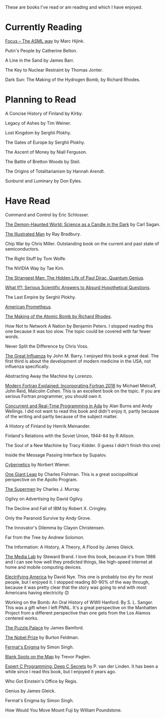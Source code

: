 These are books I've read or am reading and which I have enjoyed.

# Currently Reading

[Focus  – The ASML way](https://focus-dewereldvanasml.nl/) by Marc Hijink.

Putin's People by Catherine Belton.

A Line in the Sand by James Barr.

The Key to Nuclear Restraint by Thomas Jonter.

Dark Sun: The Making of the Hydrogen Bomb, by Richard Rhodes.

# Planning to Read

A Concise History of Finland by Kirby.

Legacy of Ashes by Tim Weiner.

Lost Kingdom by Serghii Plokhy.

The Gates of Europe by Serghii Plokhy.

The Ascent of Money by Niall Ferguson.

The Battle of Bretton Woods by Steil.

The Origins of Totalitarianism by Hannah Arendt.

Sunburst and Luminary by Don Eyles.

# Have Read

Command and Control by Eric Schlosser.

[The Demon-Haunted World: Science as a Candle in the Dark](https://en.m.wikipedia.org/wiki/The_Demon-Haunted_World) by Carl Sagan.

[The Illustrated Man](https://en.wikipedia.org/wiki/The_Illustrated_Man) by Ray Bradbury.

Chip War by Chris Miller.  Outstanding book on the current and past state of semiconductors.

The Right Stuff by Tom Wolfe.

The NVIDIA Way by Tae Kim.

[The Strangest Man: The Hidden Life of Paul Dirac, Quantum Genius](https://en.wikipedia.org/wiki/The_Strangest_Man).

[What If?: Serious Scientific Answers to Absurd Hypothetical Questions](https://en.wikipedia.org/wiki/What_If%3F_(book)).

The Last Empire by Serghii Plokhy.

[American Prometheus](https://en.wikipedia.org/wiki/American_Prometheus).

[The Making of the Atomic Bomb by Richard Rhodes](https://en.wikipedia.org/wiki/The_Making_of_the_Atomic_Bomb).

How Not to Network A Nation by Benjamin Peters.
I stopped reading this one because it was too slow.  The topic could be covered with far fewer words.

Never Split the Difference by Chris Voss.

[The Great Influenza](https://www.penguinrandomhouse.com/books/288950/the-great-influenza-by-john-m-barry/) by John M. Barry.
I enjoyed this book a great deal.  The first third is about the development of modern medicine in the USA, not influenza specifically.

Abstracting Away the Machine by Lorenzo.

[Modern Fortran Explained: Incorporating Fortran 2018](https://academic.oup.com/book/26799) by Michael Metcalf, John Reid, Malcolm Cohen.
This is an excellent book on the topic.  If you are serious Fortran programmer, you should own it.

[Concurrent and Real-Time Programming in Ada](https://doi.org/10.1017/CBO9780511611230)  by Alan Burns and Andy Wellings.
I did not want to read this book and didn't enjoy it, partly because of the writing and partly because of the subject matter.

A History of Finland by Henrik Meinander.

Finland's Relations with the Soviet Union, 1944-84 by R Allison.

The Soul of a New Machine by Tracy Kidder.  (I guess I didn't finish this one)

Inside the Message Passing Interface by Supalov.

[Cybernetics](https://en.wikipedia.org/wiki/Cybernetics:_Or_Control_and_Communication_in_the_Animal_and_the_Machine) by Norbert Wiener.

[One Giant Leap](https://www.simonandschuster.com/books/One-Giant-Leap/Charles-Fishman/9781501106309) by Charles Fishman.
This is a great sociopolitical perspective on the Apollo Program.

[The Supermen](https://www.wiley.com/en-ie/The+Supermen:+The+Story+of+Seymour+Cray+and+the+Technical+Wizards+Behind+the+Supercomputer-p-9780471048855) by Charles J. Murray.

Ogilvy on Advertising by David Ogilvy.

The Decline and Fall of IBM by Robert X. Cringley.

Only the Paranoid Survive by Andy Grove.

The Innovator's Dilemma by Clayon Christensen.

Far from the Tree by Andrew Solomon.

The Information: A History, A Theory, A Flood by James Gleick.

[The Media Lab](https://www.media.mit.edu/publications/the-media-lab-inventing-the-future-book/) by Steward Brand.
I love this book, because it's from 1986 and I can see how well they predicted things, 
like high-speed internet at home and mobile computing devices.

[Electrifying America](https://mitpress.mit.edu/9780262140485/) by David Nye.
This one is probably too dry for most people, but I enjoyed it.
I stopped reading 80-90% of the way through, because it was pretty clear that the story was 
going to end with most Americans having electricity 😊

Working on the Bomb: An Oral History of WWII Hanford. By S. L. Sanger.
This was a gift when I left PNNL.  It's a great perspective on the Manhatten Project from a different perspective
than one gets from the Los Alamos centered works.

[The Puzzle Palace](https://en.wikipedia.org/wiki/The_Puzzle_Palace) by James Bamford.

[The Nobel Prize](https://www.simonandschuster.com/books/The-Nobel-Prize/Burton-Feldman/9781611457247) by Burton Feldman.

[Fermat's Enigma](https://en.wikipedia.org/wiki/Fermat%27s_Last_Theorem_(book)) by Simon Singh.

[Blank Spots on the Map](https://www.penguinrandomhouse.com/books/302310/blank-spots-on-the-map-by-trevor-paglen/) by Trevor Paglen.

[Expert C Programming: Deep C Secrets](https://www.oreilly.com/library/view/expert-c-programming/0131774298/) by P. van der Linden.
It has been a while since I read this book, but I enjoyed it years ago.

Who Got Einstein's Office by Regis.

Genius by James Gleick.

Fermat's Enigma by Simon Singh.

How Would You Move Mount Fuji by William Poundstone.

